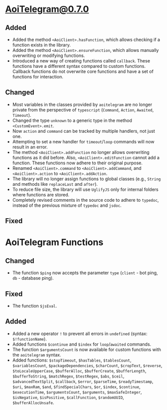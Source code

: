 # AoiTelegram@0.7.0

## Added
- Added the method `<AoiClient>.hasFunction`, which allows checking if a function exists in the library.
- Added the method `<AoiClient>.ensureFunction`, which allows manually overwriting or modifying functions.
- Introduced a new way of creating functions called `callback`. These functions have a different syntax compared to custom functions. Callback functions do not overwrite core functions and have a set of functions for interaction.

## Changed
- Most variables in the classes provided by `aoitelegram` are no longer private from the perspective of `typescript` (`Command`, `Action`, `Awaited`, `Timeout`).
- Changed the type `unknown` to a generic type in the method `<CustomEvent>.emit`.
- Now `action` and `command` can be tracked by multiple handlers, not just one.
- Attempting to set a new handler for `timeout`/`loop` commands will now result in an error.
- The method `<AoiClient>.addFunction` no longer allows overwriting functions as it did before. Also, `<AoiClient>.editFunction` cannot add a function. These functions now adhere to their original purpose.
- Renamed `<AoiClient>.command` to `<AoiClient>.addCommand`, and `<AoiClient>.action` to `<AoiClient>.addAction`.
- The library will no longer assign functions to global classes (e.g., `String` and methods like `replaceLast` and `after`).
- To reduce file size, the library will use `UglifyJS` only for internal folders where functions are stored.
- Completely revised comments in the source code to adhere to `typedoc`, instead of the previous mixture of `typedoc` and `jsdoc`.

## Fixed

# AoiTelegram Functions

## Changed
- The function `$ping` now accepts the parameter `type` (`client` - bot ping, `db` - database ping).

## Fixed
- The function `$jsEval`.

## Added
- Added a new operator `!` to prevent all errors in `undefined` (syntax: `$!functionName`).
- Added functions `$continue` and `$index` for `loop`/`awaited` commands.
- The function `$argumentsCount` is now available for custom functions with the `aoitelegram` syntax.
- Added functions: `$stopTimeout`, `$hasTables`, `$tablesCount`, `$variablesCount`, `$packageDependencies`, `$charCount`, `$cropText`, `$reverse`, `$toLocaleUpperCase`, `$bufferAlloc`, `$bufferCreate`, `$bufferLength`, `$bufferToString`, `$matchRegex`, `$testRegex`, `$abs`, `$ceil`, `$advancedTextSplit`, `$callback`, `$error`, `$parseTime`, `$readyTimestamp`, `$uri`, `$maxRam`, `$and`, `$findSpecialChars`, `$or`, `$index`, `$continue`, `$executionTime`, `$argumentsCount`, `$arguments`, `$maxSafeInteger`, `$isNegative`, `$isPositive`, `$callFunction`, `$randomUUID`, `$bufferAllocUnsafe`.